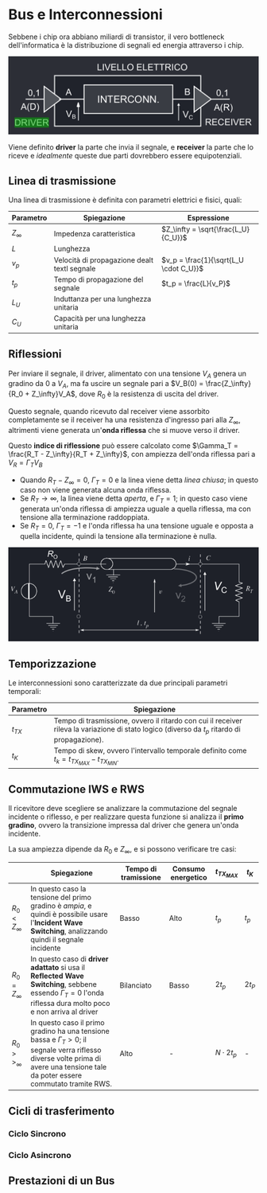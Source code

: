 # Bus e Interconnessioni
Sebbene i chip ora abbiano miliardi di transistor, il vero bottleneck dell'informatica è la distribuzione di segnali ed energia attraverso i chip.

![alt text](../img/lezione_09.md/image.png)

Viene definito **driver** la parte che invia il segnale, e **receiver** la parte che lo riceve e *idealmente* queste due parti dovrebbero essere equipotenziali.
## Linea di trasmissione
Una linea di trasmissione è definita con parametri elettrici e fisici, quali:

| Parametro | Spiegazione | Espressione |
| - | - | - |
| $Z_\infty$ | Impedenza caratteristica | $Z_\infty = \sqrt{\frac{L_U}{C_U}}$ |
| $L$ | Lunghezza | |
| $v_p$ | Velocità di propagazione dealt textl segnale | $v_p = \frac{1}{\sqrt{L_U \cdot C_U}}$ |
| $t_p$ | Tempo di propagazione del segnale | $t_p = \frac{L}{v_P}$ |
| $L_U$ | Induttanza per una lunghezza unitaria | | 
| $C_U$ | Capacità per una lunghezza unitaria | |

## Riflessioni
Per inviare il segnale, il driver, alimentato con una tensione $V_A$ genera un gradino da 0 a $V_A$, ma fa uscire un segnale pari a $V_B(0) = \frac{Z_\infty}{R_0 + Z_\infty}V_A$, dove $R_0$ è la resistenza di uscita del driver.

Questo segnale, quando ricevuto dal receiver viene assorbito completamente se il receiver ha una resistenza d'ingresso pari alla $Z_\infty$, altrimenti viene generata un'**onda riflessa** che si muove verso il driver.

Questo **indice di riflessione** può essere calcolato come $\Gamma_T = \frac{R_T - Z_\infty}{R_T + Z_\infty}$, con ampiezza dell'onda riflessa pari a $V_R = \Gamma_T V_B$

- Quando $R_T - Z_\infty = 0$, $\Gamma _T = 0$ e la linea viene detta *linea chiusa*; in questo caso non viene generata alcuna onda riflessa.
- Se $R_T \to \infty$, la linea viene detta *aperta*, e $\Gamma_T = 1$; in questo caso viene generata un'onda riflessa di ampiezza uguale a quella riflessa, ma con tensione alla terminazione raddoppiata.
- Se $R_T = 0$, $\Gamma_T = -1$ e l'onda riflessa ha una tensione uguale e opposta a quella incidente, quindi la tensione alla terminazione è nulla.

![alt text](../img/lezione_09.md/image-1.png)

## Temporizzazione
Le interconnessioni sono caratterizzate da due principali parametri temporali:

| Parametro | Spiegazione|
| - | - |
| $t_{TX}$ | Tempo di trasmissione, ovvero il ritardo con cui il receiver rileva la variazione di stato logico (diverso da $t_p$ ritardo di propagazione). |
| $t_K$ | Tempo di skew, ovvero l'intervallo temporale definito come $t_k = t_{TX_{MAX}} - t_{TX_{MIN}}$. | 

## Commutazione IWS e RWS
Il ricevitore deve scegliere se analizzare la commutazione del segnale incidente o riflesso, e per realizzare questa funzione si analizza il **primo gradino**, ovvero la transizione impressa dal driver che genera un'onda incidente.

La sua ampiezza dipende da $R_0$ e $Z_\infty$, e si possono verificare tre casi:

|  | Spiegazione | Tempo di tramissione | Consumo energetico | $t_{TX_{MAX}}$ | $t_K$ |
| - | - | - | - | - | - |
| $R_0 < Z_\infty$ | In questo caso la tensione del primo gradino è *ampia*, e quindi è possibile usare l'**Incident Wave Switching**, analizzando quindi il segnale incidente | Basso | Alto | $t_p$ | $t_p$ |
| $R_0 = Z_\infty$ | In questo caso di **driver adattato** si usa il **Reflected Wave Switching**, sebbene essendo $\Gamma_T = 0$ l'onda riflessa dura molto poco e non arriva al driver | Bilanciato | Basso | $2t_p$ | $2t_P$ |
| $R_ 0 > >_\infty$ | In questo caso il primo gradino ha una tensione bassa e $\Gamma_T > 0$; il segnale verra riflesso diverse volte prima di avere una tensione tale da poter essere commutato tramite RWS. | Alto | - | $N \cdot 2t_p$ | - | 

## Cicli di trasferimento
### Ciclo Sincrono
### Ciclo Asincrono
## Prestazioni di un Bus